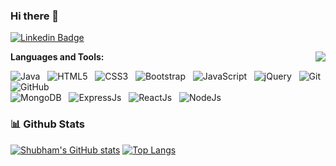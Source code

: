### Hi there 👋

<!--
**ShubhamGururani/ShubhamGururani** is a ✨ _special_ ✨ repository because its `README.md` (this file) appears on your GitHub profile.

Here are some ideas to get you started:

- 🔭 I’m currently working on ...
- 🌱 I’m currently learning ...
- 👯 I’m looking to collaborate on ...
- 🤔 I’m looking for help with ...
- 💬 Ask me about ...
- 📫 How to reach me: ...
- 😄 Pronouns: ...
- ⚡ Fun fact: ...
- -->
[![Linkedin Badge](https://img.shields.io/badge/-LinkedIn-0e76a8?style=flat-square&logo=Linkedin&logoColor=white)](https://www.linkedin.com/in/shubhamgururani)


<img align="right" src="https://visitor-badge.laobi.icu/badge?page_id=ShubhamGururani.ShubhamGururani">


**Languages and Tools:** 

![Java](https://img.shields.io/badge/-Java-black?logo=java&style=social)&nbsp;&nbsp;
![HTML5](https://img.shields.io/badge/-HTML5-black?logo=html5&style=social)&nbsp;&nbsp;
![CSS3](https://img.shields.io/badge/-CSS3-black?logo=css3&style=social)&nbsp;&nbsp;
![Bootstrap](https://img.shields.io/badge/-Bootstrap-black?logo=bootstrap&style=social)&nbsp;&nbsp;
![JavaScript](https://img.shields.io/badge/-JavaScript-black?logo=javascript&style=social)&nbsp;&nbsp;
![jQuery](https://img.shields.io/badge/-jQuery-black?logo=jquery&style=social)&nbsp;&nbsp;
![Git](https://img.shields.io/badge/-Git-black?logo=git&style=social)&nbsp;&nbsp;
![GitHub](https://img.shields.io/badge/-GitHub-black?logo=github&style=social)&nbsp;&nbsp;
<br>
![MongoDB](https://img.shields.io/badge/-MongoDB-black?logo=mongoDB&style=social)&nbsp;&nbsp;
![ExpressJs](https://img.shields.io/badge/-ExpressJs-black?logo=express&style=social)&nbsp;&nbsp;
![ReactJs](https://img.shields.io/badge/-ReactJs-black?logo=react&style=social)&nbsp;&nbsp;
![NodeJs](https://img.shields.io/badge/-NodeJs-black?logo=node.js&style=social)&nbsp;&nbsp;


### 📊 Github Stats

[![Shubham's GitHub stats](https://github-readme-stats.vercel.app/api?username=ShubhamGururani&asfdasdf)](https://github.com/ShubhamGururani/github-readme-stats)
[![Top Langs](https://github-readme-stats.vercel.app/api/top-langs/?username=ShubhamGururani&hide=c&layout=compact)](https://github.com/ShubhamGururani/github-readme-stats)

